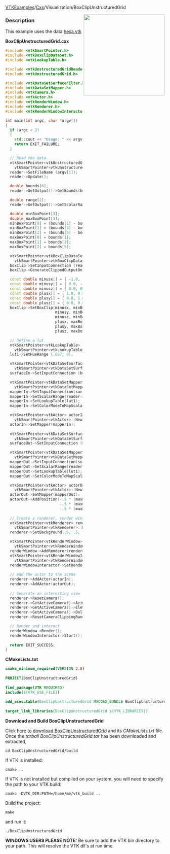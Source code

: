 [VTKExamples](/index/)/[Cxx](/Cxx)/Visualization/BoxClipUnstructuredGrid

<img align="right" src="https://github.com/lorensen/VTKExamples/blob/gh-pages/Testing/Baseline/Visualization/TestBoxClipUnstructuredGrid.png?raw=true" width="256" />

### Description
This example uses the data [hexa.vtk](https://gitlab.kitware.com/lorensen/VTKExamples/raw/master/Testing/Data/hexa.vtk)

**BoxClipUnstructuredGrid.cxx**
```c++
#include <vtkSmartPointer.h>
#include <vtkBoxClipDataSet.h>
#include <vtkLookupTable.h>

#include <vtkUnstructuredGridReader.h>
#include <vtkUnstructuredGrid.h>

#include <vtkDataSetSurfaceFilter.h>
#include <vtkDataSetMapper.h>
#include <vtkCamera.h>
#include <vtkActor.h>
#include <vtkRenderWindow.h>
#include <vtkRenderer.h>
#include <vtkRenderWindowInteractor.h>

int main(int argc, char *argv[])
{
  if (argc < 2)
  {
    std::cout << "Usage: " << argv[0] << " file.vtk" << endl;
    return EXIT_FAILURE;
  }

  // Read the data
  vtkSmartPointer<vtkUnstructuredGridReader> reader =
    vtkSmartPointer<vtkUnstructuredGridReader>::New();
  reader->SetFileName (argv[1]);
  reader->Update();

  double bounds[6];
  reader->GetOutput()->GetBounds(bounds);  

  double range[2];
  reader->GetOutput()->GetScalarRange(range);  

  double minBoxPoint[3];
  double maxBoxPoint[3];
  minBoxPoint[0] = (bounds[1] - bounds[0]) / 2.0 + bounds[0];
  minBoxPoint[1] = (bounds[3] - bounds[2]) / 2.0 + bounds[2];
  minBoxPoint[2] = (bounds[5] - bounds[4]) / 2.0 + bounds[4];
  maxBoxPoint[0] = bounds[1];
  maxBoxPoint[1] = bounds[3];
  maxBoxPoint[2] = bounds[5];

  vtkSmartPointer<vtkBoxClipDataSet> boxClip =
    vtkSmartPointer<vtkBoxClipDataSet>::New();
  boxClip->SetInputConnection (reader->GetOutputPort());
  boxClip->GenerateClippedOutputOn();

  const double minusx[] = { -1.0, -0.5, 0.0 };
  const double minusy[] = { 0.0, -1.0, 0.0 };
  const double minusz[] = { 0.0, 0.0, -1.0 };
  const double plusx[] = { 1.0, 0.0, 0.0 };
  const double plusy[] = { 0.0, 1.0, 0.0 };
  const double plusz[] = { 0.0, 0.0, 1.0 };
  boxClip->SetBoxClip(minusx, minBoxPoint,
                      minusy, minBoxPoint,
                      minusz, minBoxPoint,
                      plusx, maxBoxPoint,
                      plusy, maxBoxPoint,
                      plusz, maxBoxPoint);

  // Define a lut
  vtkSmartPointer<vtkLookupTable> lut1 =
    vtkSmartPointer<vtkLookupTable>::New();
  lut1->SetHueRange (.667, 0);

  vtkSmartPointer<vtkDataSetSurfaceFilter> surfaceIn =
    vtkSmartPointer<vtkDataSetSurfaceFilter>::New();
  surfaceIn->SetInputConnection (boxClip->GetOutputPort(0));

  vtkSmartPointer<vtkDataSetMapper> mapperIn =
    vtkSmartPointer<vtkDataSetMapper>::New();
  mapperIn->SetInputConnection(surfaceIn->GetOutputPort());
  mapperIn->SetScalarRange(reader->GetOutput()->GetScalarRange());
  mapperIn->SetLookupTable(lut1);
  mapperIn->SetColorModeToMapScalars();

  vtkSmartPointer<vtkActor> actorIn = 
    vtkSmartPointer<vtkActor>::New();
  actorIn->SetMapper(mapperIn);
 
  vtkSmartPointer<vtkDataSetSurfaceFilter> surfaceOut =
    vtkSmartPointer<vtkDataSetSurfaceFilter>::New();
  surfaceOut->SetInputConnection (boxClip->GetOutputPort(1));

  vtkSmartPointer<vtkDataSetMapper> mapperOut =
    vtkSmartPointer<vtkDataSetMapper>::New();
  mapperOut->SetInputConnection(surfaceOut->GetOutputPort());
  mapperOut->SetScalarRange(reader->GetOutput()->GetScalarRange());
  mapperOut->SetLookupTable(lut1);
  mapperOut->SetColorModeToMapScalars();

  vtkSmartPointer<vtkActor> actorOut = 
    vtkSmartPointer<vtkActor>::New();
  actorOut->SetMapper(mapperOut);
  actorOut->AddPosition(-.5 * (maxBoxPoint[0] - minBoxPoint[0]),
                        -.5 * (maxBoxPoint[1] - minBoxPoint[1]),
                        -.5 * (maxBoxPoint[2] - minBoxPoint[2]));
 
  // Create a renderer, render window, and interactor
  vtkSmartPointer<vtkRenderer> renderer = 
    vtkSmartPointer<vtkRenderer>::New();
  renderer->SetBackground(.5, .5, .5);

  vtkSmartPointer<vtkRenderWindow> renderWindow = 
    vtkSmartPointer<vtkRenderWindow>::New();
  renderWindow->AddRenderer(renderer);
  vtkSmartPointer<vtkRenderWindowInteractor> renderWindowInteractor = 
    vtkSmartPointer<vtkRenderWindowInteractor>::New();
  renderWindowInteractor->SetRenderWindow(renderWindow);
 
  // Add the actor to the scene
  renderer->AddActor(actorIn);
  renderer->AddActor(actorOut);
  
  // Generate an interesting view
  renderer->ResetCamera();
  renderer->GetActiveCamera()->Azimuth(120);
  renderer->GetActiveCamera()->Elevation(30);
  renderer->GetActiveCamera()->Dolly(1.0);
  renderer->ResetCameraClippingRange();

  // Render and interact
  renderWindow->Render();
  renderWindowInteractor->Start();
  
  return EXIT_SUCCESS;
}
```
**CMakeLists.txt**
```cmake
cmake_minimum_required(VERSION 2.8)
 
PROJECT(BoxClipUnstructuredGrid)
 
find_package(VTK REQUIRED)
include(${VTK_USE_FILE})
 
add_executable(BoxClipUnstructuredGrid MACOSX_BUNDLE BoxClipUnstructuredGrid.cxx)
 
target_link_libraries(BoxClipUnstructuredGrid ${VTK_LIBRARIES})
```

**Download and Build BoxClipUnstructuredGrid**

Click [here to download BoxClipUnstructuredGrid](https://github.com/lorensen/VTKWikiExamplesTarballs/raw/master/BoxClipUnstructuredGrid.tar) and its *CMakeLists.txt* file.
Once the *tarball BoxClipUnstructuredGrid.tar* has been downloaded and extracted,
```
cd BoxClipUnstructuredGrid/build 
```
If VTK is installed:
```
cmake ..
```
If VTK is not installed but compiled on your system, you will need to specify the path to your VTK build:
```
cmake -DVTK_DIR:PATH=/home/me/vtk_build ..
```
Build the project:
```
make
```
and run it:
```
./BoxClipUnstructuredGrid
```
**WINDOWS USERS PLEASE NOTE:** Be sure to add the VTK bin directory to your path. This will resolve the VTK dll's at run time.

